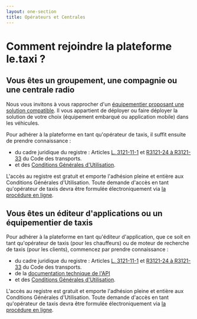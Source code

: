 ```yaml
---
layout: one-section
title: Opérateurs et Centrales
---
```


# Comment rejoindre la plateforme le.taxi ?


## Vous êtes un groupement, une compagnie ou une centrale radio

Nous vous invitons à vous rapprocher d'un [équipementier proposant une solution compatible](/partners.html). Il vous appartient de déployer ou faire déployer la solution de votre choix (équipement embarqué ou application mobile) dans les véhicules.

Pour adhérer à la plateforme en tant qu'opérateur de taxis, il suffit ensuite de prendre connaissance :
  - du cadre juridique du registre : Articles [L. 3121-11-1](https://www.legifrance.gouv.fr/affichCodeArticle.do?idArticle=LEGIARTI000029528684&cidTexte=LEGITEXT000023086525) et [R3121-24 à R3121-33](https://www.legifrance.gouv.fr/affichCode.do?idSectionTA=LEGISCTA000032278146&cidTexte=LEGITEXT000023086525) du Code des transports.
  - et des [Conditions Générales d'Utilisation](/assets/documents/CGU.pdf).

L'accès au registre est gratuit et emporte l'adhésion pleine et entière aux Conditions Générales d'Utilisation. Toute demande d'accès en tant qu'opérateur de taxis devra être formulée électroniquement via [la procédure en ligne](http://goo.gl/forms/EqYekN2nVb).

## Vous êtes un éditeur d'applications ou un équipementier de taxis

Pour adhérer à la plateforme en tant qu'éditeur d'application, que ce soit en tant qu'opérateur de taxis (pour les chauffeurs) ou de moteur de recherche de taxis (pour les clients), commencez par prendre connaissance :
  - du cadre juridique du registre : Articles [L. 3121-11-1](https://www.legifrance.gouv.fr/affichCodeArticle.do?idArticle=LEGIARTI000029528684&cidTexte=LEGITEXT000023086525) et [R3121-24 à R3121-33](https://www.legifrance.gouv.fr/affichCode.do?idSectionTA=LEGISCTA000032278146&cidTexte=LEGITEXT000023086525) du Code des transports.
  - de la [documentation technique de l'API](/tech.html)
  - et des [Conditions Générales d'Utilisation](/assets/documents/CGU.pdf).

L'accès au registre est gratuit et emporte l'adhésion pleine et entière aux Conditions Générales d'Utilisation. Toute demande d'accès en tant qu'opérateur de taxis devra être formulée électroniquement via [la procédure en ligne](http://goo.gl/forms/EqYekN2nVb).